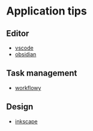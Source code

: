# Application tips

## Editor

- [vscode](./vscode/index.en.md)
- [obsidian](./obsidian/obsidian-tips.en.md)

## Task management

- [workflowy](./workflowy/workflowy-tips.en.md)

## Design

- [inkscape](./inkscape/inkscape-tips.en.md)

